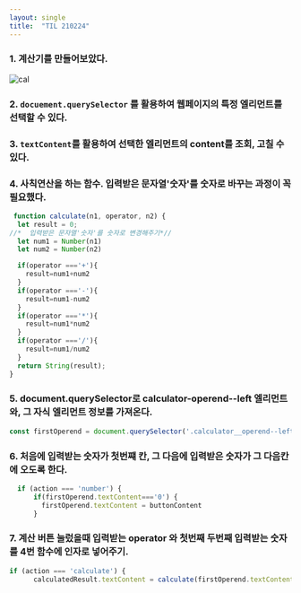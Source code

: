 ```yaml
---
layout: single 
title:  "TIL 210224"
---
```



### 1. 계산기를 만들어보았다.
![cal](https://user-images.githubusercontent.com/79474304/109122629-3730bd80-778c-11eb-9e25-28fb1c9f1d2a.png)
### 2. `docuement.querySelector` 를 활용하여 웹페이지의 특정 엘리먼트를 선택할 수 있다.
### 3. `textContent`를 활용하여 선택한 엘리먼트의 content를 조회, 고칠 수 있다.
### 4. 사칙연산을 하는 함수. 입력받은 문자열'숫자'를 숫자로 바꾸는 과정이 꼭 필요했다.

```javascript
 function calculate(n1, operator, n2) {
  let result = 0;
//*  입력받은 문자열'숫자'를 숫자로 변경해주기*//
  let num1 = Number(n1)
  let num2 = Number(n2)

  if(operator ==='+'){
    result=num1+num2
  }
  if(operator ==='-'){
    result=num1-num2
  }
  if(operator ==='*'){
    result=num1*num2
  }
  if(operator ==='/'){
    result=num1/num2
  }
  return String(result);
}
```

### 5. document.querySelector로 calculator-operend--left 엘리먼트와, 그 자식 엘리먼트 정보를 가져온다.

```javascript
const firstOperend = document.querySelector('.calculator__operend--left');
```

### 6. 처음에 입력받는 숫자가 첫번쨰 칸, 그 다음에 입력받은 숫자가 그 다음칸에 오도록 한다.

```javascript
  if (action === 'number') {
      if(firstOperend.textContent==='0') {
        firstOperend.textContent = buttonContent
      }
```
### 7. 계산 버튼 눌렀을때 입력받는 operator 와 첫번째 두번째 입력받는 숫자를 4번 함수에 인자로 넣어주기.

```javascript
if (action === 'calculate') {
      calculatedResult.textContent = calculate(firstOperend.textContent, operator.textContent, secondOperend.textContent)
```

